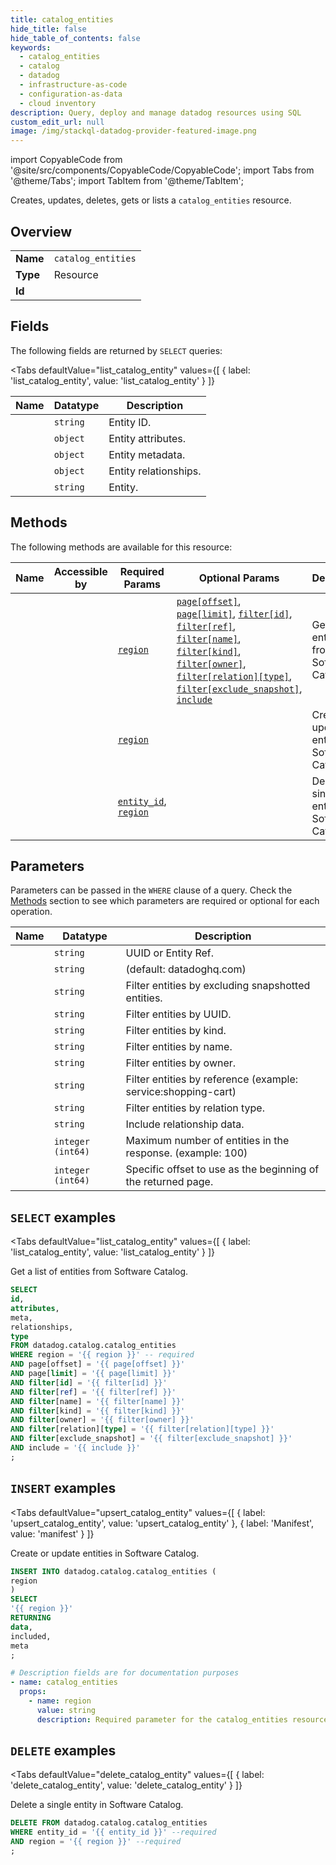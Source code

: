 ```yaml
--- 
title: catalog_entities
hide_title: false
hide_table_of_contents: false
keywords:
  - catalog_entities
  - catalog
  - datadog
  - infrastructure-as-code
  - configuration-as-data
  - cloud inventory
description: Query, deploy and manage datadog resources using SQL
custom_edit_url: null
image: /img/stackql-datadog-provider-featured-image.png
---
```


import CopyableCode from '@site/src/components/CopyableCode/CopyableCode';
import Tabs from '@theme/Tabs';
import TabItem from '@theme/TabItem';

Creates, updates, deletes, gets or lists a <code>catalog_entities</code> resource.

## Overview
<table><tbody>
<tr><td><b>Name</b></td><td><code>catalog_entities</code></td></tr>
<tr><td><b>Type</b></td><td>Resource</td></tr>
<tr><td><b>Id</b></td><td><CopyableCode code="datadog.catalog.catalog_entities" /></td></tr>
</tbody></table>

## Fields

The following fields are returned by `SELECT` queries:

<Tabs
    defaultValue="list_catalog_entity"
    values={[
        { label: 'list_catalog_entity', value: 'list_catalog_entity' }
    ]}
>
<TabItem value="list_catalog_entity">

<table>
<thead>
    <tr>
    <th>Name</th>
    <th>Datatype</th>
    <th>Description</th>
    </tr>
</thead>
<tbody>
<tr>
    <td><CopyableCode code="id" /></td>
    <td><code>string</code></td>
    <td>Entity ID.</td>
</tr>
<tr>
    <td><CopyableCode code="attributes" /></td>
    <td><code>object</code></td>
    <td>Entity attributes.</td>
</tr>
<tr>
    <td><CopyableCode code="meta" /></td>
    <td><code>object</code></td>
    <td>Entity metadata.</td>
</tr>
<tr>
    <td><CopyableCode code="relationships" /></td>
    <td><code>object</code></td>
    <td>Entity relationships.</td>
</tr>
<tr>
    <td><CopyableCode code="type" /></td>
    <td><code>string</code></td>
    <td>Entity.</td>
</tr>
</tbody>
</table>
</TabItem>
</Tabs>

## Methods

The following methods are available for this resource:

<table>
<thead>
    <tr>
    <th>Name</th>
    <th>Accessible by</th>
    <th>Required Params</th>
    <th>Optional Params</th>
    <th>Description</th>
    </tr>
</thead>
<tbody>
<tr>
    <td><a href="#list_catalog_entity"><CopyableCode code="list_catalog_entity" /></a></td>
    <td><CopyableCode code="select" /></td>
    <td><a href="#parameter-region"><code>region</code></a></td>
    <td><a href="#parameter-page[offset]"><code>page[offset]</code></a>, <a href="#parameter-page[limit]"><code>page[limit]</code></a>, <a href="#parameter-filter[id]"><code>filter[id]</code></a>, <a href="#parameter-filter[ref]"><code>filter[ref]</code></a>, <a href="#parameter-filter[name]"><code>filter[name]</code></a>, <a href="#parameter-filter[kind]"><code>filter[kind]</code></a>, <a href="#parameter-filter[owner]"><code>filter[owner]</code></a>, <a href="#parameter-filter[relation][type]"><code>filter[relation][type]</code></a>, <a href="#parameter-filter[exclude_snapshot]"><code>filter[exclude_snapshot]</code></a>, <a href="#parameter-include"><code>include</code></a></td>
    <td>Get a list of entities from Software Catalog.</td>
</tr>
<tr>
    <td><a href="#upsert_catalog_entity"><CopyableCode code="upsert_catalog_entity" /></a></td>
    <td><CopyableCode code="insert" /></td>
    <td><a href="#parameter-region"><code>region</code></a></td>
    <td></td>
    <td>Create or update entities in Software Catalog.</td>
</tr>
<tr>
    <td><a href="#delete_catalog_entity"><CopyableCode code="delete_catalog_entity" /></a></td>
    <td><CopyableCode code="delete" /></td>
    <td><a href="#parameter-entity_id"><code>entity_id</code></a>, <a href="#parameter-region"><code>region</code></a></td>
    <td></td>
    <td>Delete a single entity in Software Catalog.</td>
</tr>
</tbody>
</table>

## Parameters

Parameters can be passed in the `WHERE` clause of a query. Check the [Methods](#methods) section to see which parameters are required or optional for each operation.

<table>
<thead>
    <tr>
    <th>Name</th>
    <th>Datatype</th>
    <th>Description</th>
    </tr>
</thead>
<tbody>
<tr id="parameter-entity_id">
    <td><CopyableCode code="entity_id" /></td>
    <td><code>string</code></td>
    <td>UUID or Entity Ref.</td>
</tr>
<tr id="parameter-region">
    <td><CopyableCode code="region" /></td>
    <td><code>string</code></td>
    <td>(default: datadoghq.com)</td>
</tr>
<tr id="parameter-filter[exclude_snapshot]">
    <td><CopyableCode code="filter[exclude_snapshot]" /></td>
    <td><code>string</code></td>
    <td>Filter entities by excluding snapshotted entities.</td>
</tr>
<tr id="parameter-filter[id]">
    <td><CopyableCode code="filter[id]" /></td>
    <td><code>string</code></td>
    <td>Filter entities by UUID.</td>
</tr>
<tr id="parameter-filter[kind]">
    <td><CopyableCode code="filter[kind]" /></td>
    <td><code>string</code></td>
    <td>Filter entities by kind.</td>
</tr>
<tr id="parameter-filter[name]">
    <td><CopyableCode code="filter[name]" /></td>
    <td><code>string</code></td>
    <td>Filter entities by name.</td>
</tr>
<tr id="parameter-filter[owner]">
    <td><CopyableCode code="filter[owner]" /></td>
    <td><code>string</code></td>
    <td>Filter entities by owner.</td>
</tr>
<tr id="parameter-filter[ref]">
    <td><CopyableCode code="filter[ref]" /></td>
    <td><code>string</code></td>
    <td>Filter entities by reference (example: service:shopping-cart)</td>
</tr>
<tr id="parameter-filter[relation][type]">
    <td><CopyableCode code="filter[relation][type]" /></td>
    <td><code>string</code></td>
    <td>Filter entities by relation type.</td>
</tr>
<tr id="parameter-include">
    <td><CopyableCode code="include" /></td>
    <td><code>string</code></td>
    <td>Include relationship data.</td>
</tr>
<tr id="parameter-page[limit]">
    <td><CopyableCode code="page[limit]" /></td>
    <td><code>integer (int64)</code></td>
    <td>Maximum number of entities in the response. (example: 100)</td>
</tr>
<tr id="parameter-page[offset]">
    <td><CopyableCode code="page[offset]" /></td>
    <td><code>integer (int64)</code></td>
    <td>Specific offset to use as the beginning of the returned page.</td>
</tr>
</tbody>
</table>

## `SELECT` examples

<Tabs
    defaultValue="list_catalog_entity"
    values={[
        { label: 'list_catalog_entity', value: 'list_catalog_entity' }
    ]}
>
<TabItem value="list_catalog_entity">

Get a list of entities from Software Catalog.

```sql
SELECT
id,
attributes,
meta,
relationships,
type
FROM datadog.catalog.catalog_entities
WHERE region = '{{ region }}' -- required
AND page[offset] = '{{ page[offset] }}'
AND page[limit] = '{{ page[limit] }}'
AND filter[id] = '{{ filter[id] }}'
AND filter[ref] = '{{ filter[ref] }}'
AND filter[name] = '{{ filter[name] }}'
AND filter[kind] = '{{ filter[kind] }}'
AND filter[owner] = '{{ filter[owner] }}'
AND filter[relation][type] = '{{ filter[relation][type] }}'
AND filter[exclude_snapshot] = '{{ filter[exclude_snapshot] }}'
AND include = '{{ include }}'
;
```
</TabItem>
</Tabs>


## `INSERT` examples

<Tabs
    defaultValue="upsert_catalog_entity"
    values={[
        { label: 'upsert_catalog_entity', value: 'upsert_catalog_entity' },
        { label: 'Manifest', value: 'manifest' }
    ]}
>
<TabItem value="upsert_catalog_entity">

Create or update entities in Software Catalog.

```sql
INSERT INTO datadog.catalog.catalog_entities (
region
)
SELECT 
'{{ region }}'
RETURNING
data,
included,
meta
;
```
</TabItem>
<TabItem value="manifest">

```yaml
# Description fields are for documentation purposes
- name: catalog_entities
  props:
    - name: region
      value: string
      description: Required parameter for the catalog_entities resource.
```
</TabItem>
</Tabs>


## `DELETE` examples

<Tabs
    defaultValue="delete_catalog_entity"
    values={[
        { label: 'delete_catalog_entity', value: 'delete_catalog_entity' }
    ]}
>
<TabItem value="delete_catalog_entity">

Delete a single entity in Software Catalog.

```sql
DELETE FROM datadog.catalog.catalog_entities
WHERE entity_id = '{{ entity_id }}' --required
AND region = '{{ region }}' --required
;
```
</TabItem>
</Tabs>
